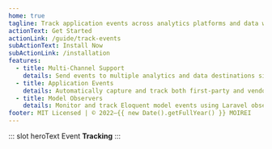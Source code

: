 ```yaml
---
home: true
tagline: Track application events across analytics platforms and data warehouses.
actionText: Get Started
actionLink: /guide/track-events
subActionText: Install Now
subActionLink: /installation
features:
  - title: Multi-Channel Support
    details: Send events to multiple analytics and data destinations simultaneously.
  - title: Application Events
    details: Automatically capture and track both first-party and vendor-dispatched events.
  - title: Model Observers
    details: Monitor and track Eloquent model events using Laravel observers.
footer: MIT Licensed | © 2022–{{ new Date().getFullYear() }} MOIREI
---
```


::: slot heroText
Event <b class="gradient">Tracking</b>
:::
